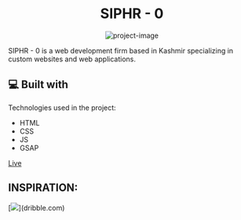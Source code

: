 <h1 align="center" id="title">SIPHR - 0</h1>

<p align="center"><img src="https://socialify.git.ci/verhaxity/siphr/image?font=Source%20Code%20Pro&amp;name=1&amp;pattern=Solid&amp;theme=Dark" alt="project-image"></p>

<p id="description">SIPHR - 0 is a web development firm based in Kashmir specializing in custom websites and web applications.</p>

  
  
<h2>💻 Built with</h2>

Technologies used in the project:

*   HTML
*   CSS
*   JS
*   GSAP

<a href="https://verhaxity.github.io/SIPHR-0/">Live</a>

<h2>INSPIRATION: </h2>
[<img src="[http://www.google.com.au/images/nav_logo7.png](https://dribbble.com/shots/19365923-Das-Gr-ne-Creative-Design-Agency-Landing-Page-Website)https://dribbble.com/shots/19365923-Das-Gr-ne-Creative-Design-Agency-Landing-Page-Website">](dribble.com)
